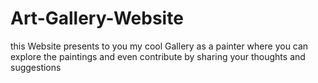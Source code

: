 # Art-Gallery-Website
this Website presents to you my cool Gallery as a painter where you can explore the paintings and even contribute by sharing your thoughts and suggestions 
